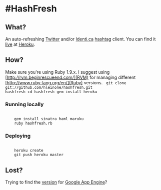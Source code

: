 # #HashFresh

## What?
An auto-refreshing [Twitter](http://twitter.com) and/or [Identi.ca](http://identi.ca) [hashtag](http://en.wikipedia.org/wiki/Hashtag#Hash_tags) client. You can find it [live](http://hashfresh.heroku.com) at [Heroku](http://heroku.com).

## How?
Make sure you're using Ruby 1.9.x. I suggest using [http://rvm.beginrescueend.com/](RVM) for managing different [http://www.ruby-lang.org/en/](Ruby) versions.
<code>
    git clone git://github.com/hleinone/hashfresh.git hashfresh
    cd hashfresh
    gem install heroku
</code>

### Running locally
<code>
    gem install sinatra haml maruku
    ruby hashfresh.rb
</code>

### Deploying
<code>
    heroku create <YOUR_APP_NAME>
    git push heroku master
</code>

## Lost?
Trying to find the [version](http://code.google.com/p/hashfresh/) for [Google App Engine](http://appengine.google.com)?
